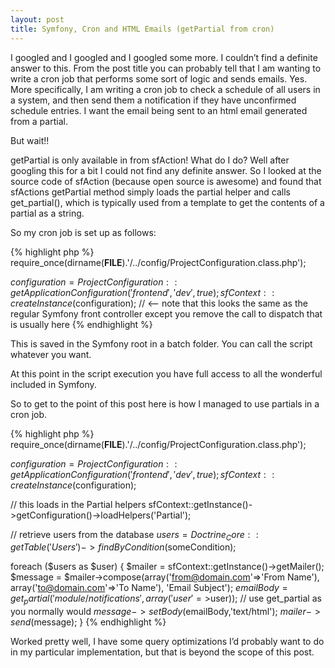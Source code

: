 ```yaml
---
layout: post
title: Symfony, Cron and HTML Emails (getPartial from cron)
---
```

I googled and I googled and I googled some more. I couldn’t find a definite answer to this. From the post title you can probably tell that I am wanting to write a cron job that performs some sort of logic and sends emails. Yes. More specifically, I am writing a cron job to check a schedule of all users in a system, and then send them a notification if they have unconfirmed schedule entries. I want the email being sent to an html email generated from a partial.

But wait!!

getPartial is only available in from sfAction! What do I do? Well after googling this for a bit I could not find any definite answer. So I looked at the source code of sfAction (because open source is awesome) and found that sfActions getPartial method simply loads the partial helper and calls get_partial(), which is typically used from a template to get the contents of a partial as a string.

So my cron job is set up as follows:

{% highlight php %}
require_once(dirname(__FILE__).'/../config/ProjectConfiguration.class.php');
 
$configuration = ProjectConfiguration::getApplicationConfiguration('frontend', 'dev', true);
sfContext::createInstance($configuration); // <-- note that this looks the same as the regular Symfony front controller except you remove the call to dispatch that is usually here
{% endhighlight %}

This is saved in the Symfony root in a batch folder. You can call the script whatever you want.

At this point in the script execution you have full access to all the wonderful included in Symfony.

So to get to the point of this post here is how I managed to use partials in a cron job.

{% highlight php %}
require_once(dirname(__FILE__).'/../config/ProjectConfiguration.class.php');
 
$configuration = ProjectConfiguration::getApplicationConfiguration('frontend', 'dev', true);
sfContext::createInstance($configuration);
 
// this loads in the Partial helpers
sfContext::getInstance()->getConfiguration()->loadHelpers('Partial');
 
// retrieve users from the database
$users = Doctrine_Core::getTable('Users')->findByCondition($someCondition);
 
foreach ($users as $user)
{
  $mailer = sfContext::getInstance()->getMailer();
  $message = $mailer->compose(array('from@domain.com'=>'From Name'), array('to@domain.com'=>'To Name'), 'Email Subject');
  $emailBody = get_partial('module/notifications',array('user'=>$user)); // use get_partial as you normally would
  $message->setBody($emailBody,'text/html');
  $mailer->send($message);
}
{% endhighlight %}

Worked pretty well, I have some query optimizations I’d probably want to do in my particular implementation, but that is beyond the scope of this post.
